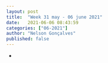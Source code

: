 ```yaml
---
layout: post
title:  "Week 31 may - 06 june 2021"
date:   2021-06-06 08:43:59
categories: ["06-2021"]
author: "Nelson Gonçalves"
published: false
---
```


*


